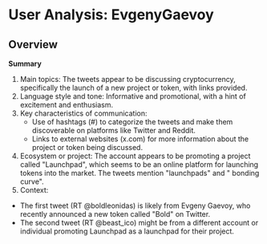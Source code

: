 # User Analysis: EvgenyGaevoy

## Overview

**Summary**

1. Main topics: The tweets appear to be discussing cryptocurrency, specifically the launch of a new project or token, with links provided.
2. Language style and tone: Informative and promotional, with a hint of excitement and enthusiasm.
3. Key characteristics of communication:
	* Use of hashtags (#) to categorize the tweets and make them discoverable on platforms like Twitter and Reddit.
	* Links to external websites (x.com) for more information about the project or token being discussed.
4. Ecosystem or project: The account appears to be promoting a project called "Launchpad", which seems to be an online platform for launching tokens into the market. The tweets mention "launchpads" and " bonding curve".
5. Context:

* The first tweet (RT @boldleonidas) is likely from Evgeny Gaevoy, who recently announced a new token called "Bold" on Twitter.
* The second tweet (RT @beast_ico) might be from a different account or individual promoting Launchpad as a launchpad for their project.